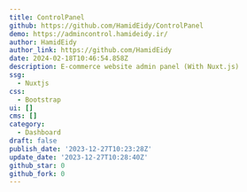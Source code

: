 ```yaml
---
title: ControlPanel
github: https://github.com/HamidEidy/ControlPanel
demo: https://admincontrol.hamideidy.ir/
author: HamidEidy
author_link: https://github.com/HamidEidy
date: 2024-02-18T10:46:54.858Z
description: E-commerce website admin panel (With Nuxt.js)
ssg:
  - Nuxtjs
css:
  - Bootstrap
ui: []
cms: []
category:
  - Dashboard
draft: false
publish_date: '2023-12-27T10:23:28Z'
update_date: '2023-12-27T10:28:40Z'
github_star: 0
github_fork: 0
---
```

